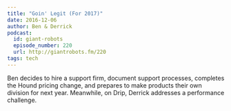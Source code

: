 ```yaml
---
title: "Goin' Legit (For 2017)"
date: 2016-12-06
author: Ben & Derrick
podcast:
  id: giant-robots
  episode_number: 220
  url: http://giantrobots.fm/220
tags: tech
---
```


Ben decides to hire a support firm, document support processes, completes the Hound pricing change, and prepares to make products their own division for next year. Meanwhile, on Drip, Derrick addresses a performance challenge.
